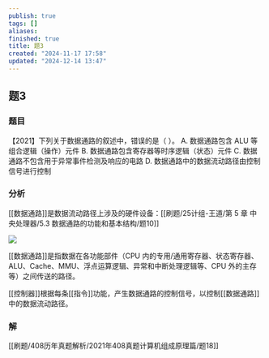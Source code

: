 ```yaml
---
publish: true
tags: []
aliases: 
finished: true
title: 题3
created: "2024-11-17 17:58"
updated: "2024-12-14 13:47"
---
```

## 题3
### 题目
【2021】下列关于数据通路的叙述中，错误的是（ ）。
A. 数据通路包含 ALU 等组合逻辑（操作）元件
B. 数据通路包含寄存器等时序逻辑（状态）元件
C. 数据通路不包含用于异常事件检测及响应的电路
D. 数据通路中的数据流动路径由控制信号进行控制
### 分析
[[数据通路]]是数据流动路径上涉及的硬件设备：[[刷题/25计组-王道/第 5 章 中央处理器/5.3 数据通路的功能和基本结构/题10]]

![](https://img.hwenyi.tech/202412142145859.webp)

[[数据通路]]是指数据在各功能部件（CPU 内的专用/通用寄存器、状态寄存器、ALU、Cache、MMU、浮点运算逻辑、异常和中断处理逻辑等、CPU 外的主存等）之间传送的路径。

[[控制器]]根据每条[[指令]]功能，产生数据通路的控制信号，以控制[[数据通路]]中的数据流动路径。

### 解
[[刷题/408历年真题解析/2021年408真题计算机组成原理篇/题18]]